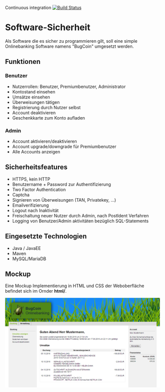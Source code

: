 Continuous integration   [![Build Status](https://travis-ci.org/shreaker/Secure_Software_Demo.svg?branch=master)](https://travis-ci.org/shreaker/Secure_Software_Demo)

# Software-Sicherheit

Als Software die es sicher zu programmieren gilt, soll eine simple Onlinebanking Software namens "BugCoin" umgesetzt werden.

## Funktionen
### Benutzer
- Nutzerrollen: Benutzer, Premiumbenutzer, Administrator
- Kontostand einsehen
- Umsätze einsehen
- Überweisungen tätigen
- Registrierung durch Nutzer selbst
- Account deaktivieren
- Geschenkkarte zum Konto aufladen

### Admin
- Account aktivieren/deaktivieren
- Account upgrade/downgrade für Premiumbenutzer
- Alle Accounts anzeigen

## Sicherheitsfeatures
- HTTPS, kein HTTP
- Benutzername + Password zur Authentifizierung
- Two Factor Authentication
- Captcha
- Signieren von Überweisungen (TAN, Privatekey, ...)
- Emailverifizierung
- Logout nach Inaktivität
- Freischaltung neuer Nutzer durch Admin, nach PostIdent Verfahren
- Logging von Benutzer/Admin aktivitäten bezüglich SQL-Statements

## Eingesetzte Technologien
- Java / JavaEE
- Maven
- MySQL/MariaDB

## Mockup
Eine Mockup Implementierung in HTML und CSS der Weboberfläche befindet sich im Ornder **html/**.

![Mockup of Webapplication](docs/readme/mockup_webapp.png)
